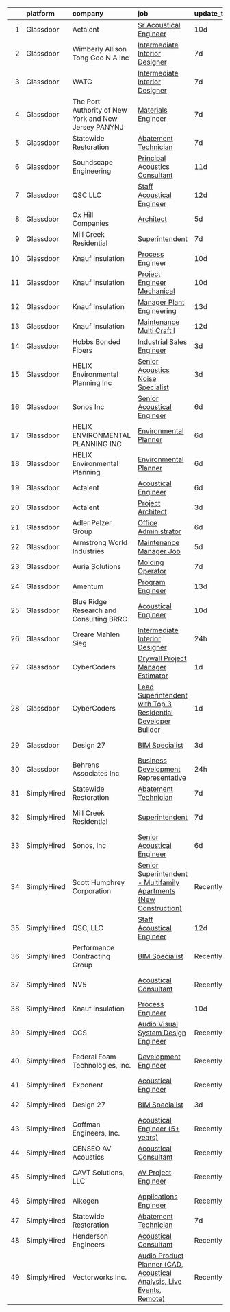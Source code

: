 

|    | platform    | company                                               | job                                                                                                                                                                                                                                                                                                                                                                                                                                                                                                                                                                                                                                                                                                                                                                                                                                                                                                                                                                                                                                                                                                                                                                                                                                                                                                                                                                                                   | update_time   | location                 |
|---:|:------------|:------------------------------------------------------|:------------------------------------------------------------------------------------------------------------------------------------------------------------------------------------------------------------------------------------------------------------------------------------------------------------------------------------------------------------------------------------------------------------------------------------------------------------------------------------------------------------------------------------------------------------------------------------------------------------------------------------------------------------------------------------------------------------------------------------------------------------------------------------------------------------------------------------------------------------------------------------------------------------------------------------------------------------------------------------------------------------------------------------------------------------------------------------------------------------------------------------------------------------------------------------------------------------------------------------------------------------------------------------------------------------------------------------------------------------------------------------------------------|:--------------|:-------------------------|
|  1 | Glassdoor   | Actalent                                              | [Sr Acoustical Engineer](https://www.glassdoor.com/partner/jobListing.htm?pos=113&ao=1110586&s=58&guid=00000182c9892300aa95fc4d2a428a47&src=GD_JOB_AD&t=SR&vt=w&ea=1&cs=1_e05053c6&cb=1661238584440&jobListingId=1008069385802&cpc=6FC5BA77C9A4CD78&jrtk=3-0-1gb4oi8p7m6pd801-1gb4oi8pugrhn800-fbc0fe661521a8ce--6NYlbfkN0ChYVx_I3yfZ_JDY3EFoivtqvi_stwnZ_kRt8Dowt_l_d1ydueao4NE-oUleRJ4yhiljLXoiEJTId9NdbqnsjUWjaM9GhmrTpGt-uLHGG7eHY8nWpf_iO49aiYtIDsXGOXXJLgfYuJTJciVCCOzZDgk8YLzIGvwvEMaS8MsD1XZp9LbOdklM2U9XUgbAy3D_HGmHGuIJEUBvMheThb7HY6ccklh2ys3B43ztaqcjHEnAMWAs6J2pGZPApAjj96CIz2E89dGhPlVMboYsMw-wdcTRFTKfzJmuK0G7CG81K4eFMPbUNCDy5NFrVkqrkcdiJuSw-xInRMz-RxUlcjlrb-XKQXVkQ2xIrHtCrzQPc-tlMTGoK8rxpIjEh41rxeb0Uf99gSORNX9vy0fDZ-OlTe99o9A3Q5H7dK76BFqVGOqoFyeOl4VKKaUwIfWzKXp2w4E8-DrWw1PvHUBNzNvbCjp45_rpMnZtkzlpO_scrHYBnjNwINIlAwCuWtTiWu_twaSlzYMbowjG2k3UXV1o_0_xHOJvSSsf60tT6f_U9jMiGs5v_daLDs6fzTgH9C1B43WBFHPiPo4D4QfBAYgCbYv2jtP_9oXAuw5l4Z1quSwyWJ4L0TYNtZPYmPUwmP18uOXXq3fg-TUWv8y3fE5J-Bn3WspzWEmvcVeEU-y2jBEgOUbm7res_qp9eFuzUG4RIQfBcva70HCFGMptlajYPU19Pm-H0_DVXY1fulYykQxENN_lmXcnrnXp3Ctz-tARHgHt6QDdKmZsyFrj77P_THAPRJ2cwHaaAWOQw4CCHIIByh0RzcWaiPOfemcUqoiylevk3VOzhwWmvfBj1gWEXaLouQQyaB8Wpesygbz29kuCc923c7MOqrx-UQ9dgCYUKCbNAZzKJTamxzkkNxmmBNDJ_f-zbbMvlYcH4Svj02EUVxU9NeJKUXHVlJdfVgu1G--XnBgksw06p_4GNwFjudSVJhe-Pn_bOU%3D)                                       | 10d           | Chester, PA              |
|  2 | Glassdoor   | Wimberly Allison Tong   Goo N A   Inc                 | [Intermediate Interior Designer](https://www.glassdoor.com/partner/jobListing.htm?pos=124&ao=1136043&s=58&guid=00000182c9892300aa95fc4d2a428a47&src=GD_JOB_AD&t=SR&vt=w&cs=1_08e6d01f&cb=1661238584441&jobListingId=1008072324004&jrtk=3-0-1gb4oi8p7m6pd801-1gb4oi8pugrhn800-6f0272dd785f97cd-)                                                                                                                                                                                                                                                                                                                                                                                                                                                                                                                                                                                                                                                                                                                                                                                                                                                                                                                                                                                                                                                                                                       | 7d            | Los Angeles, CA          |
|  3 | Glassdoor   | WATG                                                  | [Intermediate Interior Designer](https://www.glassdoor.com/partner/jobListing.htm?pos=122&ao=1136043&s=58&guid=00000182c9892300aa95fc4d2a428a47&src=GD_JOB_AD&t=SR&vt=w&cs=1_93076106&cb=1661238584440&jobListingId=1008071964866&jrtk=3-0-1gb4oi8p7m6pd801-1gb4oi8pugrhn800-d725218eb211fd71-)                                                                                                                                                                                                                                                                                                                                                                                                                                                                                                                                                                                                                                                                                                                                                                                                                                                                                                                                                                                                                                                                                                       | 7d            | Los Angeles, CA          |
|  4 | Glassdoor   | The Port Authority of New York and New Jersey  PANYNJ | [Materials Engineer](https://www.glassdoor.com/partner/jobListing.htm?pos=128&ao=1136043&s=58&guid=00000182c9892300aa95fc4d2a428a47&src=GD_JOB_AD&t=SR&vt=w&cs=1_5d9ff0d3&cb=1661238584441&jobListingId=1008072202615&jrtk=3-0-1gb4oi8p7m6pd801-1gb4oi8pugrhn800-580519591fe7417b-)                                                                                                                                                                                                                                                                                                                                                                                                                                                                                                                                                                                                                                                                                                                                                                                                                                                                                                                                                                                                                                                                                                                   | 7d            | Jersey City, NJ          |
|  5 | Glassdoor   | Statewide Restoration                                 | [Abatement Technician](https://www.glassdoor.com/partner/jobListing.htm?pos=105&ao=1110586&s=58&guid=00000182c9892300aa95fc4d2a428a47&src=GD_JOB_AD&t=SR&vt=w&ea=1&cs=1_3e0e0647&cb=1661238584438&jobListingId=1008072285500&cpc=B37DCFE9362AFEC0&jrtk=3-0-1gb4oi8p7m6pd801-1gb4oi8pugrhn800-1281512e9bce8fc7--6NYlbfkN0D-pU0xGF5FIeFcaIptx1cIdzSFb_sP9QEdwOUqDpJak5Wb7Bb7Gg6tXDmQC1dedBOi6fuxJTkAPXuj12NwEAiYBjNMr1t3SimFBw2bi48KzzW-gX6AmjzW8aY5WZxOsovWxHQHnuP2-GRgTi8eG3wDKhcu8QEBVTyhHF1UqG_QxhyEwwcnSyYIThT42c2FAK6fi5h_1e3U_xtEUb5DaSaEPMvYKhyE-1wNFD1pnoNx-H9hNz3eDlxcKYbP87bStXYW35a70NCoaaWYQ9w4Dz7-1n2ZCfZr_ibv0m3asRNyE20DmUHRH-UkF45zPY2TtwoG7ceK4aVn6nXS5_gtV0uoE17ozyM3FEtAZ0rYsnjPre3WchZ3G8-Z6n66GgYscL3KCpzmF2bYLZvOQEnogdz7pYa4ksFbZymepC-iNhR4zPouolzPkZXTBvTa2a8G_HrmPEOnEUMFbar7MYcOJybfCajq5R94dK1k0mUtwa66gQaK34Q4PazpvoV1iz4DvbvYkEmSGlSm0g%3D%3D)                                                                                                                                                                                                                                                                                                                                                                                                                                                                                                                           | 7d            | Mesa, AZ                 |
|  6 | Glassdoor   | Soundscape Engineering                                | [Principal Acoustics Consultant](https://www.glassdoor.com/partner/jobListing.htm?pos=129&ao=1136043&s=58&guid=00000182c9892300aa95fc4d2a428a47&src=GD_JOB_AD&t=SR&vt=w&cs=1_9a33b77c&cb=1661238584441&jobListingId=1008067916434&jrtk=3-0-1gb4oi8p7m6pd801-1gb4oi8pugrhn800-cfa0c0514e2bf269-)                                                                                                                                                                                                                                                                                                                                                                                                                                                                                                                                                                                                                                                                                                                                                                                                                                                                                                                                                                                                                                                                                                       | 11d           | Chicago, IL              |
|  7 | Glassdoor   | QSC  LLC                                              | [Staff Acoustical Engineer](https://www.glassdoor.com/partner/jobListing.htm?pos=116&ao=1136043&s=58&guid=00000182c9892300aa95fc4d2a428a47&src=GD_JOB_AD&t=SR&vt=w&cs=1_473d76a8&cb=1661238584440&jobListingId=1008064426197&jrtk=3-0-1gb4oi8p7m6pd801-1gb4oi8pugrhn800-fd0a84390d4e84a5-)                                                                                                                                                                                                                                                                                                                                                                                                                                                                                                                                                                                                                                                                                                                                                                                                                                                                                                                                                                                                                                                                                                            | 12d           | Costa Mesa, CA           |
|  8 | Glassdoor   | Ox Hill Companies                                     | [Architect](https://www.glassdoor.com/partner/jobListing.htm?pos=126&ao=1136043&s=58&guid=00000182c9892300aa95fc4d2a428a47&src=GD_JOB_AD&t=SR&vt=w&ea=1&cs=1_78e20c59&cb=1661238584441&jobListingId=1008076509907&jrtk=3-0-1gb4oi8p7m6pd801-1gb4oi8pugrhn800-e71e6ecc9144b6fd-)                                                                                                                                                                                                                                                                                                                                                                                                                                                                                                                                                                                                                                                                                                                                                                                                                                                                                                                                                                                                                                                                                                                       | 5d            | Fairfax, VA              |
|  9 | Glassdoor   | Mill Creek Residential                                | [Superintendent](https://www.glassdoor.com/partner/jobListing.htm?pos=130&ao=1136043&s=58&guid=00000182c9892300aa95fc4d2a428a47&src=GD_JOB_AD&t=SR&vt=w&cs=1_e3846531&cb=1661238584441&jobListingId=1008072052310&jrtk=3-0-1gb4oi8p7m6pd801-1gb4oi8pugrhn800-972c957ecce92be3-)                                                                                                                                                                                                                                                                                                                                                                                                                                                                                                                                                                                                                                                                                                                                                                                                                                                                                                                                                                                                                                                                                                                       | 7d            | Phoenix, AZ              |
| 10 | Glassdoor   | Knauf Insulation                                      | [Process Engineer](https://www.glassdoor.com/partner/jobListing.htm?pos=103&ao=1110586&s=58&guid=00000182c9892300aa95fc4d2a428a47&src=GD_JOB_AD&t=SR&vt=w&ea=1&cs=1_80bf53f4&cb=1661238584438&jobListingId=1008068215275&cpc=6F06C97B0D93B156&jrtk=3-0-1gb4oi8p7m6pd801-1gb4oi8pugrhn800-04116b1958a2ab13--6NYlbfkN0AgCNq5Q9JZmzoW3qRvN8nsjI_K7hzeHLTyl9cbg4zvCuAwJ3I6BceYlWxJTxN8DwWBX9XCdmlvnMkGS_LlBU0gNcZpZAuTycwKOEEOIScBcrLLYnSjhx0dCBMY2aWJlz-KJrDXltNRAXIcfrQogDRMjE5WVxWzEGRm4VajIqA8TzV0XS3au7Cj7-A5U0wv0WU2EqGx6eOZkQxa22ntY_WFIw71EjHh2UgljsrlBd2kn1gMCn9ueJU9Ixk1rAbjfNJL6rSeT46Ba2wkOuUp_vuE9UOa9yyEvdd8PN_hPlr5O6vZjOqNsSFl8jfYSOhkYZAY4Sq-h8vY-oa03oZ25EGeqtElXhHcAIigQ1FqSj3lV7lpXP_EUbKFCe6_Q6BmGpAN6RZ2rGh9de2tbLHLZO9jBH3rWqAv_obY-VB99wue8D0Q-IBHceho5R8To8ZYTATo_wWb_Sx3F3o5iQ0k3yn8YYCgyZlgj2MQD2HaaCihUtQFhdxxSJ3m5z0mzhs6rMM%3D)                                                                                                                                                                                                                                                                                                                                                                                                                                                                                                                                             | 10d           | Inwood, WV               |
| 11 | Glassdoor   | Knauf Insulation                                      | [Project Engineer  Mechanical](https://www.glassdoor.com/partner/jobListing.htm?pos=104&ao=1110586&s=58&guid=00000182c9892300aa95fc4d2a428a47&src=GD_JOB_AD&t=SR&vt=w&ea=1&cs=1_ea0a8d60&cb=1661238584438&jobListingId=1008068226161&cpc=A4C1E4276E693E09&jrtk=3-0-1gb4oi8p7m6pd801-1gb4oi8pugrhn800-6e73daab9714e7a9--6NYlbfkN0AgCNq5Q9JZmzoW3qRvN8nsjI_K7hzeHLTyl9cbg4zvCuAwJ3I6BceYlWxJTxN8DwWBX9XCdmlvnN8YVe2EuVLobA-C2ZXYs-p47VoNbUB05T-ItLGGlwyX6CkneONUQ_F9WfH1l2pd8AN3B_oD6lCbCD7jgWCW0CmyzIxYYHBa8W8SetwzCGLuNKxYKxURJSuZ0N0PE-SlXxLdYJaVG-g2RQ43jaev0SrDlk219wwlYgJr8D3_4RHjwvJmh1_mrU_J22_mbqQD8MS4g8l8tWJ_EEih93gELoyarzGantP_ZOLSZjm9oCkXHKBfBzy4m19DblImsj49gnYEyocet-jt__tD8VIHlNfx8MDDp4PZRjGgBYcY2htylglGgHwZxsCCIU2_n2mbITBARYSUvfh6TZYW6wEEVHemFK4Ktnas9YLYprHNmppWTVwzjZejPRr1HkTNva2tQ-KJZS79FLQjECtn6iIXUutCEJzXbuYZw7VgXfZ_5LoGIPc2aaO-GGVDLl0BWHcZKw%3D%3D)                                                                                                                                                                                                                                                                                                                                                                                                                                                                                                                   | 10d           | Shasta Lake, CA          |
| 12 | Glassdoor   | Knauf Insulation                                      | [Manager  Plant Engineering](https://www.glassdoor.com/partner/jobListing.htm?pos=108&ao=1110586&s=58&guid=00000182c9892300aa95fc4d2a428a47&src=GD_JOB_AD&t=SR&vt=w&ea=1&cs=1_ce30dd11&cb=1661238584439&jobListingId=1008063081427&cpc=8C58C94241DEAF58&jrtk=3-0-1gb4oi8p7m6pd801-1gb4oi8pugrhn800-71d485cb1efae9c4--6NYlbfkN0AgCNq5Q9JZmzoW3qRvN8nsjI_K7hzeHLTyl9cbg4zvCuAwJ3I6BceYlWxJTxN8DwUolfy_OfAyjN7ejQZxTJ3p3j0CfiCf49mp5BrbSVyzV9-ZdcSmAWwEdD3g6qATq_P2C5hR8npLVDr-LdBCcCQZxdIvkL_M21fz9GEJ0vD-No65EWd7gYRm0LwF2ccomcEOT3GZSWc9nuTMu1fg3Yu0NtFrikvyCfLJTdS8hHkhQh4Q0kg6xjBiHuSJxXrgprqljTVwp3tJ82qx-vC6KRGMoLLnMAOqa7B_nb18Ft_ovmATYvaaiM5gz-aNHVgyvql2OXU8STpibmkb6pRU_7ZnZj4-5-MvuP2L70VcDpyfYURe292qVC9AfLwwrDEIxWbfgQ0TUm6fWR5RJc-SqsKqf5MD2FEzB_dzyAhnZmc56uxtWmtzDgH2Ime8clPMSX3hHRWYVOlaHzIQKk3YAs3iEpOMqr5Jrb9KBhJVzRnL9I60qafzAETiNSU8YtmUGAeiI6NhZ9VmKQ%3D%3D)                                                                                                                                                                                                                                                                                                                                                                                                                                                                                                                     | 13d           | Shelbyville, IN          |
| 13 | Glassdoor   | Knauf Insulation                                      | [Maintenance Multi Craft l](https://www.glassdoor.com/partner/jobListing.htm?pos=106&ao=1110586&s=58&guid=00000182c9892300aa95fc4d2a428a47&src=GD_JOB_AD&t=SR&vt=w&ea=1&cs=1_294dcd8d&cb=1661238584439&jobListingId=1008065052668&cpc=857CC0BD160B0F9E&jrtk=3-0-1gb4oi8p7m6pd801-1gb4oi8pugrhn800-16a1c5cea0f52043--6NYlbfkN0AgCNq5Q9JZmzoW3qRvN8nsjI_K7hzeHLTyl9cbg4zvCuAwJ3I6BceYlWxJTxN8DwU3xKnPxJmn6c3_19BoV15qrwsVATJ9UVdK7sAXNtnWOaPMZk_cEkzidEpzW_00QplQ48uelWFpJYnlqf0uhcaKsIDx_RqkVEgIkOIsIiZppM4tuPRtpNGERl9ge__-IBi2kqROmWUgr1K0fuOf8KCArwVfkO4ji-7GYQi5MM5t5VZ9a1VQyAlaO8JvCClyly4RKQWvDSRuvhlclXIx8qGOHHc6iBDfYLOeS-KaElkZWvvUGq5EH35RdhID7K-cD9ZVOz5rinoF9zZH-1Uz4mH_fvDqgnvOI-4DKId88uqqXB6JlYp2-TNiAN-JIOFTm4ijJ-En7keWc9q3sn_P2nDi403ySOSeHYZAq3-XKnnqccvkSJwXvKFeEfDoTLoNT_TzTLh-04c0ODlr1egZE2sUjFksA25rv-EVvRBxjMQpMPSKFMSSEEKHI2tbgsdVRvr5J3nuWwHn7w%3D%3D)                                                                                                                                                                                                                                                                                                                                                                                                                                                                                                                      | 12d           | Inwood, WV               |
| 14 | Glassdoor   | Hobbs Bonded Fibers                                   | [Industrial Sales Engineer](https://www.glassdoor.com/partner/jobListing.htm?pos=102&ao=1110586&s=58&guid=00000182c9892300aa95fc4d2a428a47&src=GD_JOB_AD&t=SR&vt=w&ea=1&cs=1_8f9c789e&cb=1661238584438&jobListingId=1008081087739&cpc=5F2B44A93E4219C9&jrtk=3-0-1gb4oi8p7m6pd801-1gb4oi8pugrhn800-1098030331acd5aa--6NYlbfkN0BHIfC1zsKGIu0R3teaIu8liT7fbRNLaQeDQfcPJweUKx8CW9AkHemEqEbfxMVRhVRSjLR59SWKY-JwXSsrto5hY-GHyOZKmJuQUl23Zv27tURi2Mu7UMnyPyqfuVNjAuJrU89n1quQWctIf0kOxw3NWfzJMiSvi22_0Ya5RqCuQB3K-UtSqpEEARRT2xrD19s6cgxPqHiumT5tVxjCMvxxyuZEiKqa6grma9hWPQB56l0qeqXAnIIyQLYLTuvTxsGVKNNwyhfpz1l9O9kyWXq3vO4K6N0yruRO32zqm6Hp7h2A5IvhVEsRwIBWFvdDm4N5FiR57LLwj1Dw9Rp1EbPzZB6OlZ6b0P54tah9Jp44BXBk3QRXTQnZKZJuWKIV3WIndHa6KDalxZR6RDxW6hj2ao5lbM0qAySJEiPIXsCiHWw67EPYTISVtstYiBgr0fHyDshBoLlhayjC09MgQnI86wDjPzjQ0rwh3i-35Q5if7PgOXsemH-ZhtA0LWsvcujkz5uXRdYxdh7s-uFbNczD)                                                                                                                                                                                                                                                                                                                                                                                                                                                                                                                  | 3d            | Waco, TX                 |
| 15 | Glassdoor   | HELIX Environmental Planning  Inc                     | [Senior Acoustics Noise Specialist](https://www.glassdoor.com/partner/jobListing.htm?pos=107&ao=1110586&s=58&guid=00000182c9892300aa95fc4d2a428a47&src=GD_JOB_AD&t=SR&vt=w&cs=1_5b29e9ca&cb=1661238584438&jobListingId=1008081555850&cpc=E8EA07442FE90C22&jrtk=3-0-1gb4oi8p7m6pd801-1gb4oi8pugrhn800-e3a5a1e4455be296--6NYlbfkN0BXfkHHz_AtdSVqqMg6cNBtxrAHPGd1Ga-vcHsqg8uhlHnsTi4bG4BX1NzpvMTNLopfb8IMBT9PMmbrz9GI3TQjSc0pcg6vR6JF2dFdlqb-YFIVHwUIgRAEGeWyYpVVNeB7x8l1cDvCf_rX6IF5XBhpmFopE2bKMwTmVkXjFxVuncyZ05eIA64pmjumCbHMk7wOIcmWPY7ED7yW1WCMYR45hYYMuS8v4B-HCxhF4qDe6Y0DxR-kHA2z446yeT2hz168DskG2V826aoXQI5hX8CfJACh3VmU1X3k-Iu2jRPIewAPs_AThYZLrQYzphu0El4zXRe2B2njec-PQdm0ESp5Eh0QmSKu_xE0vxgy0r_4_nBPLCsUzLFQ3F_X5zWifWQzjuhf0gX6lddg7wnm-0dtMAEUy-cqOoCkT4yoRPnAWd7k324_ewC5mQGpQV8fIMLqfKP5snLuSleMvtQDYOJkY2hwc5qX9R4iDuwhD15esg%3D%3D)                                                                                                                                                                                                                                                                                                                                                                                                                                                                                                                                                   | 3d            | San Diego, CA            |
| 16 | Glassdoor   | Sonos  Inc                                            | [Senior Acoustical Engineer](https://www.glassdoor.com/partner/jobListing.htm?pos=123&ao=1136043&s=58&guid=00000182c9892300aa95fc4d2a428a47&src=GD_JOB_AD&t=SR&vt=w&cs=1_6df5f12c&cb=1661238584440&jobListingId=1008074341669&jrtk=3-0-1gb4oi8p7m6pd801-1gb4oi8pugrhn800-b9b0d14ceebe618a-)                                                                                                                                                                                                                                                                                                                                                                                                                                                                                                                                                                                                                                                                                                                                                                                                                                                                                                                                                                                                                                                                                                           | 6d            | Santa Barbara, CA        |
| 17 | Glassdoor   | HELIX ENVIRONMENTAL PLANNING  INC                     | [Environmental Planner](https://www.glassdoor.com/partner/jobListing.htm?pos=127&ao=1136043&s=58&guid=00000182c9892300aa95fc4d2a428a47&src=GD_JOB_AD&t=SR&vt=w&cs=1_085cf49f&cb=1661238584441&jobListingId=1008075382839&jrtk=3-0-1gb4oi8p7m6pd801-1gb4oi8pugrhn800-092b9faf6565e595-)                                                                                                                                                                                                                                                                                                                                                                                                                                                                                                                                                                                                                                                                                                                                                                                                                                                                                                                                                                                                                                                                                                                | 6d            | Sacramento, CA           |
| 18 | Glassdoor   | HELIX Environmental Planning                          | [Environmental Planner](https://www.glassdoor.com/partner/jobListing.htm?pos=125&ao=1136043&s=58&guid=00000182c9892300aa95fc4d2a428a47&src=GD_JOB_AD&t=SR&vt=w&cs=1_3c795691&cb=1661238584441&jobListingId=1008075062815&jrtk=3-0-1gb4oi8p7m6pd801-1gb4oi8pugrhn800-3cf0a4ceda6ebda0-)                                                                                                                                                                                                                                                                                                                                                                                                                                                                                                                                                                                                                                                                                                                                                                                                                                                                                                                                                                                                                                                                                                                | 6d            | Sacramento, CA           |
| 19 | Glassdoor   | Actalent                                              | [Acoustical Engineer](https://www.glassdoor.com/partner/jobListing.htm?pos=111&ao=1110586&s=58&guid=00000182c9892300aa95fc4d2a428a47&src=GD_JOB_AD&t=SR&vt=w&ea=1&cs=1_6c10c0fe&cb=1661238584440&jobListingId=1008075187696&cpc=32EE424DE2B657EB&jrtk=3-0-1gb4oi8p7m6pd801-1gb4oi8pugrhn800-5220c9c81e84945a--6NYlbfkN0ChYVx_I3yfZ_JDY3EFoivtqvi_stwnZ_kRt8Dowt_l_d1ydueao4NE-oUleRJ4yhgHLxhV5j4PnTgNp2DfoBCFdbHcQuDtZsKy3Zufp_w8pPYADRTx-YgXFKwXxOgcar3GSNPLdcY00WKiZ-fI-3ixNwPR4MqK7gAckonzS5DC5AbX1phk35nIwElQx7qZcfMSzLv8Mc0-a2u8hvORuTfle5GnoIHykuf5x47t1iTfsvp7xjJyhMcwXu7qF-WOmKJYliyYBNYSPEeaY5XVLH2gORB1PGaP7rMu4c7NHDo7-pd3N5E53irECgN8Hl3Bh4q_AbLj7q6yhZM9ie4CkdIDBb5ByHwt-CUOok86HzR_oJ_riIhv74isnfpiP-u6MtvgFCF6vKQNXIUNQ0-dc6YGo3FzyfugfJgprrL6xO-HjswwoSyUj21Exyrddc173oPU88qZnXTv2jjiuAEAcsSsyzd7GHh_aLR5WOpQM1FkaLNfC-GpZAUtWwUq3HtB_ArQlwyV9FZCABom_T42vQbB2t2wex6JfCAvQBu3xHVUfLgZDqWkzakdk-aGQ06QFpMvRidGNOT8b0MRokQyXsUVIxbbL4LTzzEPQG3G8XVasqNzqTWi7GKG8yZ0UMtoeaKl7RitGttclVyg5sBEP3Yf4lUcU7qj560D206LaCerGW1fSQGxUHnXcV50WObRATqsl2Hkuo_lZvO1a9haiwiQUbwPn712Qw-rw5mtXoDitdn0rf8Upsfwpl-9Kaauhb9NirSdV8jy04wcDQh1yRVEK7vi2LL19eVbAr5l5ZEqEnEK2CScvgOCnPa5n44239ijPrMo0d52RSEfahogRS8IN4UeNHkPvPZNI3npAB7N13quATzaYoXs2kCCazUbHkmH6bE8RY0wer21upYthzEgSGU3qNp9pjmgmwztAV3r-xgDnuzW-xbEPEbNPVmTenkFdzEBR7DprKhNP9rpPplBYmJFbXSJPyo%3D)                                          | 6d            | Chester, PA              |
| 20 | Glassdoor   | Actalent                                              | [Project Architect](https://www.glassdoor.com/partner/jobListing.htm?pos=112&ao=1110586&s=58&guid=00000182c9892300aa95fc4d2a428a47&src=GD_JOB_AD&t=SR&vt=w&ea=1&cs=1_ddf67625&cb=1661238584440&jobListingId=1008081267403&cpc=FAE5E775D180B2FB&jrtk=3-0-1gb4oi8p7m6pd801-1gb4oi8pugrhn800-91c320784b2d4a59--6NYlbfkN0ChYVx_I3yfZ_JDY3EFoivtqvi_stwnZ_kRt8Dowt_l_d1ydueao4NE-oUleRJ4yhg59lgfbTeYzBSAhYTUmle4cKRPC-MnxzQOQH3lSzaijJvHCjQXYuldjwbQKQ2Vxc4ZTvvB-EJWNGXlhRDEzhBPUOgHyCU2zlkEJFG_o0HJw_kX38BbdxmaVXXLHx4X-DRXQXpWozw8hl8kmK2ZKV2WBaJrIcALSSEjpPGeM5D_Z_OiMcNbt7uSRW0X285G1OUjbUvobaw2Nt9rI0qiSOEfPbkizAwbcXMTGE4eH5nt-FuEk1JikqJp6G6mOOaMjNAvjGX0VS9iiFJAxTQC3L1z6U_Oc5dyVi8Z5DJ9cJDnixwmxNOY81aMYWAYiTxFqrkMkXUDYOjZai2OitGdnhizXFyCQpcsg19Oo1xpi-0C859OV_Oq9BkNisJJQMr565cEtMDT03vq-UuNmdszBKl2isC4XtSA1A4o-lX36tFg-seuIqM0CB64ihArpsynTLkBz0BxcWFxi0NRL-Az2fW0BH-pMedst3w3xMlLYKwWwCMF7jlspDBtld5TH1VOPnUH8q5gD4qry_zxELwFgQrejhMylZpUQ61R5mi_knhqFgZjfNSs9bJnZpqyQyRW5yz_1gYZOrDghcU-HFpswJABwdyCywbLUCQHpb_wOIu_pejMJ1rqTJrAd5x8hG0JDvMhBeCWIxtkcDvpg-MAfBxex9dgyhvRW9CaCIs_2R3Ur4IiHWL5qmC-EIOQpC-PIoud7WsGVT-bSVJAYPUxLzWY84C1WZcSguChQsmlVw-bMmVeamV94nq0YIfAqOHYsQhjzb7YhOJumxsJRrysgpo_JmFom721dm_WoSK_0iSyN0D9LuEwnaWC9t_6agUvFlvuchT1CvEhjTJeH7E7fYlMpYb3VNXofBoVPsyB8ajNLxYhpfGPXdylTNMmnux7qHJtqS7ZouGamLoCgl2LFKTq4xWnANvr9-g%3D)                                            | 3d            | Nashville, TN            |
| 21 | Glassdoor   | Adler Pelzer Group                                    | [Office Administrator](https://www.glassdoor.com/partner/jobListing.htm?pos=110&ao=1110586&s=58&guid=00000182c9892300aa95fc4d2a428a47&src=GD_JOB_AD&t=SR&vt=w&ea=1&cs=1_8d2da607&cb=1661238584439&jobListingId=1008073834306&cpc=F4EED0218A761C36&jrtk=3-0-1gb4oi8p7m6pd801-1gb4oi8pugrhn800-cad1becafc3aeaa8--6NYlbfkN0BpyA4is1FhKZ9A56kJdoALN6bYc9rpJgFIR_sPts5gNu4LHMryWaiJjrOFmv3w-W4dveX9mUnJRKxZMtDT7iyYpd2zseVNHFG76fARL8yCBPbtc0Hro7YYSZxDCYLzDcvAUibcFuNKV36guRWo2nhzN-AOHdmErDErH1AL22gYnQtY4ryU9iWd3Wlhg6Ib2bFe35lYNofilFHhRmEulSDVrjD8MinYBCoAy-8MZ1iyVf-xlCmiL_5OUlexbsxAl54SFamUOr8UD4FZFQpGg-kS1jT0Bbq_tFCFKkeBgz1Xtfvj5xXzVFekXq8sOl0trtvpAtkLkHDRaiHr-B5_RyW-0nqwKISpVsyUEesSLusg9WEVwXtIXdMpoh501V7vs38jfGRL1b8oJnZe_E3pRaTqcUN-LwntHMKiwimrbAhTj1XCnC5Du6poJGSKP4yUjFnUwFFJ1iMul6dY9qSho8C-ChtJT5yOmMSYFE5tzvl95RADTtxSVPaVpmSGmmUQNcI%3D)                                                                                                                                                                                                                                                                                                                                                                                                                                                                                                                                         | 6d            | Troy, MI                 |
| 22 | Glassdoor   | Armstrong World Industries                            | [Maintenance Manager Job](https://www.glassdoor.com/partner/jobListing.htm?pos=119&ao=1136043&s=58&guid=00000182c9892300aa95fc4d2a428a47&src=GD_JOB_AD&t=SR&vt=w&cs=1_1b3d1f50&cb=1661238584440&jobListingId=1008076526289&jrtk=3-0-1gb4oi8p7m6pd801-1gb4oi8pugrhn800-8b5615ad1d20fe4c-)                                                                                                                                                                                                                                                                                                                                                                                                                                                                                                                                                                                                                                                                                                                                                                                                                                                                                                                                                                                                                                                                                                              | 5d            | Pensacola, FL            |
| 23 | Glassdoor   | Auria Solutions                                       | [Molding Operator](https://www.glassdoor.com/partner/jobListing.htm?pos=120&ao=1136043&s=58&guid=00000182c9892300aa95fc4d2a428a47&src=GD_JOB_AD&t=SR&vt=w&ea=1&cs=1_5861b8aa&cb=1661238584440&jobListingId=1008071806343&jrtk=3-0-1gb4oi8p7m6pd801-1gb4oi8pugrhn800-6ae014f0576df235-)                                                                                                                                                                                                                                                                                                                                                                                                                                                                                                                                                                                                                                                                                                                                                                                                                                                                                                                                                                                                                                                                                                                | 7d            | Old Fort, NC             |
| 24 | Glassdoor   | Amentum                                               | [Program Engineer](https://www.glassdoor.com/partner/jobListing.htm?pos=117&ao=1136043&s=58&guid=00000182c9892300aa95fc4d2a428a47&src=GD_JOB_AD&t=SR&vt=w&cs=1_1a9a3b17&cb=1661238584440&jobListingId=1008062086850&jrtk=3-0-1gb4oi8p7m6pd801-1gb4oi8pugrhn800-2feb290dd37aa38e-)                                                                                                                                                                                                                                                                                                                                                                                                                                                                                                                                                                                                                                                                                                                                                                                                                                                                                                                                                                                                                                                                                                                     | 13d           | West Palm Beach, FL      |
| 25 | Glassdoor   | Blue Ridge Research and Consulting  BRRC              | [Acoustical Engineer](https://www.glassdoor.com/partner/jobListing.htm?pos=118&ao=1136043&s=58&guid=00000182c9892300aa95fc4d2a428a47&src=GD_JOB_AD&t=SR&vt=w&cs=1_d70df857&cb=1661238584440&jobListingId=1008069053943&jrtk=3-0-1gb4oi8p7m6pd801-1gb4oi8pugrhn800-d031a952f84b59fe-)                                                                                                                                                                                                                                                                                                                                                                                                                                                                                                                                                                                                                                                                                                                                                                                                                                                                                                                                                                                                                                                                                                                  | 10d           | Asheville, NC            |
| 26 | Glassdoor   | Creare Mahlen Sieg                                    | [Intermediate Interior Designer](https://www.glassdoor.com/partner/jobListing.htm?pos=121&ao=1136043&s=58&guid=00000182c9892300aa95fc4d2a428a47&src=GD_JOB_AD&t=SR&vt=w&ea=1&cs=1_8f473d66&cb=1661238584440&jobListingId=1008087607686&jrtk=3-0-1gb4oi8p7m6pd801-1gb4oi8pugrhn800-f785ce30e36b8483-)                                                                                                                                                                                                                                                                                                                                                                                                                                                                                                                                                                                                                                                                                                                                                                                                                                                                                                                                                                                                                                                                                                  | 24h           | Atlanta, GA              |
| 27 | Glassdoor   | CyberCoders                                           | [Drywall Project Manager Estimator](https://www.glassdoor.com/partner/jobListing.htm?pos=115&ao=1110586&s=58&guid=00000182c9892300aa95fc4d2a428a47&src=GD_JOB_AD&t=SR&vt=w&ea=1&cs=1_001de9e1&cb=1661238584440&jobListingId=1008083914656&cpc=8795CF9063CD573D&jrtk=3-0-1gb4oi8p7m6pd801-1gb4oi8pugrhn800-89bb859129cd6065--6NYlbfkN0CpFJQzrgRR8WqXWK1qKKEqALWJw739KlKqr2H-MSI4eoBlI4EFrmor2FYZMP3muM1B_oc8AdJRnfziiP1RbzV2Q0ENoOmHq2-_Pb-kralf-PGtQd19pwBNGytCkGRWUoNwZt6O5M6VGJCXV06cSIU3Lgj-nHe16ywO3x84AMJOpKobI0oWMdRNS4LYI9d66BxnImrFHL7NYy1CToothktSkMlrdX4W60ldW_6vQS_8BfqTwKliD5LwKPatF67nlXA50x7qNXEvZ3a3gC3coWwESM1qvgAML2QyWr9-V8BWEl_gKeqpJrzrDXrOC376owzFvHXbwk-avKhBIlENj5LcvBeslUmcz1KnL4O5jFneXmmYuL4V0PU1QqyuGocw3Tvl3djQZTmu4guSEdRMKWaDZR9FT6SQ7Y2ZEuLev0FKAf-bxd7gtOQg1Hos3dlpUUUbbfEHXLshIfYODpCUCtRIrfu-12kBtEmgY0BBIqNRwsS6-zXSSksA58GbMzbvTQFrxyoWDjpqgGPoRWb19mDpaLXm0BIfxuJFMZJhuqpOMjUB0FmtQ9he6YOCm75zW2KHAoi0CLYX_BeAK-JK4QQ7BAd2QI55tYbNbC-Z9jkJ73aW-nSSoZ18Bz0ZgsepaFhtsl8hxb3tRpJCeulIikZZD41UTnqUOXDn4MmkWgFChoRKhTjZy8fEyBUwythugLdErvdqklQ5adj0mihEZaaapjgLR2hSL8jS8ohNoLCAjcDoqDpJwIpVQYXEz7UPnqHHj-k_Yg8ve2wVKxqN1wyoq7Q9E61oMImgKQAPXSt02ksg1qImwHlQGIGZ3PTH7S1OFBsYpzXT8CTlW5UB_CURJXkRDwnr-8TmLYniwH9jCFjynjfSSGb07dpLzen04AdOAIqmxgm0TYTIpThlvCuSH7klLlcOK0OH4akpSwTGmMZHex6yALjqQUBkTC81MBfpwQiQZoReLYrigblwXph-t--WDLieLEw%3D)                            | 1d            | San Diego, CA            |
| 28 | Glassdoor   | CyberCoders                                           | [Lead Superintendent with Top 3 Residential Developer Builder](https://www.glassdoor.com/partner/jobListing.htm?pos=114&ao=1110586&s=58&guid=00000182c9892300aa95fc4d2a428a47&src=GD_JOB_AD&t=SR&vt=w&ea=1&cs=1_7a53d527&cb=1661238584440&jobListingId=1008083914799&cpc=451933188B21919D&jrtk=3-0-1gb4oi8p7m6pd801-1gb4oi8pugrhn800-76eb57cf44e07f1b--6NYlbfkN0CpFJQzrgRR8WqXWK1qKKEqALWJw739KlKqr2H-MSI4eoBlI4EFrmor2FYZMP3muM1B_oc8AdJRnac3mQ1GF1Mekbr0KEafx4w9PN6XmL1i8K-U5j8gSmy_cBhZHrjTm0leFE-nUHGuIuTdyyWuiucL-Qm96fpPoWD6N6-07Q2rD18vFJYAQNK--Dr_VNlwottLnhNmv6nHOGsndkatZpYyfND0lfLgS1En3hu2cj5qBmn08vPtk4cLF9NMBHQlxm_tmw0N4AsTRXBlX0Y0-AJoCZswXof_BpAEpFTR6xFs3Np-y5_0lLeVFlR9AR4wkU4_8a8PvAx9LzYPRKbkYmvb7XxfiKJPy3r8_PBsag250_i6txOv9OwQoRelgKYjXGgEg-G67AvPuDWWSlHL7j-kb-yufZXznxY6-KcLHFQZlH7TVzbbqO27HcsQns1ku4DuzkVbYoZHPN0DP-x4vuJjSo0_hR9hKN5n7SPBjS3Gnf8xRzIonzFixg3v2DzCE9DL437XTyxlqAr8UZ3lGKTblrRmSIT-6cu209QnnEIH4A0UrjcZ1_GFQi77NTXZBYSob8-rHm8qenRUxEPW1YEhLJC8UvAVKIQP6Sm8WeR2PyZaZZi6r7nLeCZRefyg7oDNVEF7_by-UWNoim0I2utAuh394hUxExmQUJbWQ8wLvZXllD_gfSTQfsWfRXYJvrNn7W0rKZN6WQGt9W1q5XXUblM3_7TrUHmq_3dtWXAMesORRH5VHLguq7gSG3nBq46Fx_eeqyF4zc42bd2UVPJ1sre1tOEMkAHc8yPNeFiW5UVV8qLS4we8_8gNx3qNOc1daH6Sv3K0IkpGBT3SYrKiHaOyF6UDwrGKsJYgd1pj_bNHwbMncln0Nk-4ZwLAZP6A7fMTVBRvbwiliX67BE7yCbKJ6ojwB8CkfbaJrACOHmU3CnFfPxRYiuvZ4kQ70pvsRyFjBdNsovT9aAGr6_3ECR1kbpgTXWE%3D) | 1d            | Portland, OR             |
| 29 | Glassdoor   | Design 27                                             | [BIM Specialist](https://www.glassdoor.com/partner/jobListing.htm?pos=101&ao=1110586&s=58&guid=00000182c9892300aa95fc4d2a428a47&src=GD_JOB_AD&t=SR&vt=w&ea=1&cs=1_d7c02173&cb=1661238584438&jobListingId=1008081284147&cpc=D2BF7344952679ED&jrtk=3-0-1gb4oi8p7m6pd801-1gb4oi8pugrhn800-8379dbb0e4526b25--6NYlbfkN0AZdIuP4NPWig_aPKyAkjMTZqaOmelRvYdJiZXCUPZp4wLIgm8Mfb0UxhjRMAv1SnO2CX6zk-jpaWOMxmMFq2w8nOP58ipx_5SU7WWD_MNach7PGOI0zu0kOTRAftak9NyZ9YAFYsDICqLVaeXpMFrh0zRHcVfmo2K0b-tJcfzCP9wGjcCELg7a2w4PLY5wC5oQC-MnOzYAX_lcruFR5lha26PzfjUNMUYYsY7wIP1hW7aHyy2Ul0tWPPTskzAqjsO3Le4Wp_TZgmjvX8L17Yqn__G0mscZrfxQfQpWGNBOqAcVDuPfpfhgIVHKYghXf6uWDesWclPL9TQLjfSg9bGMFSeGmHT9KlNNSBvyO-RLD9kJhBcbC8gchjh4dChwG8hvoV_GRVb5HlfingAvnJBuEoLSWqXpkQrRcOZa0m_Kc8LjfKYAkSBOeflXyIaFsvaPfWMmp9fr744sUy5yCkStEruAfKtcQxYA0pH9E5X4PAsFTsSJYgwtql54of1GB-A%3D)                                                                                                                                                                                                                                                                                                                                                                                                                                                                                                                                               | 3d            | Indianapolis, IN         |
| 30 | Glassdoor   | Behrens   Associates Inc                              | [Business Development Representative](https://www.glassdoor.com/partner/jobListing.htm?pos=109&ao=1110586&s=58&guid=00000182c9892300aa95fc4d2a428a47&src=GD_JOB_AD&t=SR&vt=w&ea=1&cs=1_9b9abcea&cb=1661238584439&jobListingId=1008086129242&cpc=9952A63AB06E78AD&jrtk=3-0-1gb4oi8p7m6pd801-1gb4oi8pugrhn800-92200f5ec4e59f88--6NYlbfkN0A1Hx1H8Z_ZGf51L8iwGP-htVtHzPykBAmnYM3BEYS-BkTJNhMCduD_6NA4qjlUFbocgTXsu73DNYMRVGFYUUkHZhJokJu_S9enW7hz_25VdSknYHXYA5644ikA4eyn80G-KKUlh_WpGbXw1lXXdLU6yNuX99bVFB_v4JnHFF1IEOGcfh_8pr-KLxvESBR1yIHb84irLJGBkedsanTzmWg5RwtlJKzfjtJ8AAJIlSZHOpXawQ3RHIQJgHZFxVi7h4mIz65UXv6Ho8rwvweaUus1D4aru81cJsNhfgJYwNxiJqqfYxIe-5kTtCRQjYcoRY6EnbPZTdsnrFP_KRhFULwcoY6mLSpMa4L0Br6_9LrbCfLS2J9LYK4E4AgYsDzMsTTEdR19mF08ZKZungwzMngEGS8vg3XeEcU-tkeMO5v-81rk7IRMFFSBfXwU2hMHJ1RfTpVE71FdO7Lj2qQqvjmQoUQGVRO-YGhFS8zyVy6mHjXwzmclAfXjGZ_JspzI6A1CuDfNjJf5yw%3D%3D)                                                                                                                                                                                                                                                                                                                                                                                                                                                                                                            | 24h           | Longmont, CO             |
| 31 | SimplyHired | Statewide Restoration                                 | [Abatement Technician](https://www.simplyhired.com/job/uBqUPBbzmHEXvDxDJeHSpm25OX_IcjlJGZA8-rv1eF863TGKgBMJHw?q=acoustical+engineering)                                                                                                                                                                                                                                                                                                                                                                                                                                                                                                                                                                                                                                                                                                                                                                                                                                                                                                                                                                                                                                                                                                                                                                                                                                                               | 7d            | Mesa, AZ                 |
| 32 | SimplyHired | Mill Creek Residential                                | [Superintendent](https://www.simplyhired.com/job/i2TAe54Dgwk7oaKXO22Nveuf10AiIghfPLe4sl1_P_AocWDakAIuiQ?q=acoustical+engineering)                                                                                                                                                                                                                                                                                                                                                                                                                                                                                                                                                                                                                                                                                                                                                                                                                                                                                                                                                                                                                                                                                                                                                                                                                                                                     | 7d            | Phoenix, AZ +8 locations |
| 33 | SimplyHired | Sonos, Inc                                            | [Senior Acoustical Engineer](https://www.simplyhired.com/job/6TipNaXld7aQyjA3tzHtgZhfVer7DM3aeJla9RZBnZz6pIdOqFjdwA?q=acoustical+engineering)                                                                                                                                                                                                                                                                                                                                                                                                                                                                                                                                                                                                                                                                                                                                                                                                                                                                                                                                                                                                                                                                                                                                                                                                                                                         | 6d            | Santa Barbara, CA        |
| 34 | SimplyHired | Scott Humphrey Corporation                            | [Senior Superintendent - Multifamily Apartments (New Construction)](https://www.simplyhired.com/job/B-O1O41kBWWez1htbjmrXPEPqB2AoPgANQwyLl72Wzrhaj9l2s2MTA?q=acoustical+engineering)                                                                                                                                                                                                                                                                                                                                                                                                                                                                                                                                                                                                                                                                                                                                                                                                                                                                                                                                                                                                                                                                                                                                                                                                                  | Recently      | Phoenix, AZ              |
| 35 | SimplyHired | QSC, LLC                                              | [Staff Acoustical Engineer](https://www.simplyhired.com/job/IhE0WBWdNTq9Nx7tSQfuAAOjkOIWUW-EEQ7fhie8yOEMMcDn2WPBng?q=acoustical+engineering)                                                                                                                                                                                                                                                                                                                                                                                                                                                                                                                                                                                                                                                                                                                                                                                                                                                                                                                                                                                                                                                                                                                                                                                                                                                          | 12d           | Costa Mesa, CA           |
| 36 | SimplyHired | Performance Contracting Group                         | [BIM Specialist](https://www.simplyhired.com/job/l-rUL4T4cK78uSzH5gQn4qgJNViCTdsaiGVk-v8d7dEw0kmGKbI0-w?q=acoustical+engineering)                                                                                                                                                                                                                                                                                                                                                                                                                                                                                                                                                                                                                                                                                                                                                                                                                                                                                                                                                                                                                                                                                                                                                                                                                                                                     | Recently      | Las Vegas, NV            |
| 37 | SimplyHired | NV5                                                   | [Acoustical Consultant](https://www.simplyhired.com/job/4VGoBu3YX9MVx4B844dxJ_2IshXBMxpDCMggG-C19UP9EhIJXDqCyA?q=acoustical+engineering)                                                                                                                                                                                                                                                                                                                                                                                                                                                                                                                                                                                                                                                                                                                                                                                                                                                                                                                                                                                                                                                                                                                                                                                                                                                              | Recently      | Phoenix, AZ +1 location  |
| 38 | SimplyHired | Knauf Insulation                                      | [Process Engineer](https://www.simplyhired.com/job/sBHk0LQcNPNOkQ75JXW12JK_j3NX6mGLC5-lalSfq7StKKDrrxzgsQ?q=acoustical+engineering)                                                                                                                                                                                                                                                                                                                                                                                                                                                                                                                                                                                                                                                                                                                                                                                                                                                                                                                                                                                                                                                                                                                                                                                                                                                                   | 10d           | Inwood, WV               |
| 39 | SimplyHired | CCS                                                   | [Audio Visual System Design Engineer](https://www.simplyhired.com/job/ary5z9j2es4oPMAOjusLJHyf7K-36e4_CuOld61njGzpItTv9_0cKA?q=acoustical+engineering)                                                                                                                                                                                                                                                                                                                                                                                                                                                                                                                                                                                                                                                                                                                                                                                                                                                                                                                                                                                                                                                                                                                                                                                                                                                | Recently      | Denver, CO               |
| 40 | SimplyHired | Federal Foam Technologies, Inc.                       | [Development Engineer](https://www.simplyhired.com/job/OZRL5QxFyiVH1G9AWySM02YHcEKgtv3NlEZpMASq0VP6DsB2Xse8nA?q=acoustical+engineering)                                                                                                                                                                                                                                                                                                                                                                                                                                                                                                                                                                                                                                                                                                                                                                                                                                                                                                                                                                                                                                                                                                                                                                                                                                                               | Recently      | New Richmond, WI         |
| 41 | SimplyHired | Exponent                                              | [Acoustical Engineer](https://www.simplyhired.com/job/nMy82zE1F-azJoMBlwlsWpvjOaLhPcZvJxPU7KQIycRYMIdhZk4m3w?q=acoustical+engineering)                                                                                                                                                                                                                                                                                                                                                                                                                                                                                                                                                                                                                                                                                                                                                                                                                                                                                                                                                                                                                                                                                                                                                                                                                                                                | Recently      | Denver, CO               |
| 42 | SimplyHired | Design 27                                             | [BIM Specialist](https://www.simplyhired.com/job/XtlwUVxLd-Fd8FyZHdrM7h-HcZLkXNFFbTjrqSOw4u5ylE4oPXBnaQ?q=acoustical+engineering)                                                                                                                                                                                                                                                                                                                                                                                                                                                                                                                                                                                                                                                                                                                                                                                                                                                                                                                                                                                                                                                                                                                                                                                                                                                                     | 3d            | Indianapolis, IN         |
| 43 | SimplyHired | Coffman Engineers, Inc.                               | [Acoustical Engineer (5+ years)](https://www.simplyhired.com/job/41tWoBJcKrR8QUvQL1EiSHWSTKwAGkBvZPZm29tgw-z1X2I1xOD9kA?q=acoustical+engineering)                                                                                                                                                                                                                                                                                                                                                                                                                                                                                                                                                                                                                                                                                                                                                                                                                                                                                                                                                                                                                                                                                                                                                                                                                                                     | Recently      | San Diego, CA            |
| 44 | SimplyHired | CENSEO AV Acoustics                                   | [Acoustical Consultant](https://www.simplyhired.com/job/1N_jxDb9MMTEuQND6QewnyvyF_iNxaelf4wLZgwGTUYap5oUMZbewg?q=acoustical+engineering)                                                                                                                                                                                                                                                                                                                                                                                                                                                                                                                                                                                                                                                                                                                                                                                                                                                                                                                                                                                                                                                                                                                                                                                                                                                              | Recently      | Hawaii                   |
| 45 | SimplyHired | CAVT Solutions, LLC                                   | [AV Project Engineer](https://www.simplyhired.com/job/QyWO_lH0zp6hiPORvJqW7dv6dQq72igDnDnDg_0tKpIYvAC65Ytwmg?q=acoustical+engineering)                                                                                                                                                                                                                                                                                                                                                                                                                                                                                                                                                                                                                                                                                                                                                                                                                                                                                                                                                                                                                                                                                                                                                                                                                                                                | Recently      | North Andover, MA        |
| 46 | SimplyHired | Alkegen                                               | [Applications Engineer](https://www.simplyhired.com/job/DOMsBRSGS7YDleYuhrbdCSlrsOZMgtwxgRnm7PAZTRBJcy6hPxgUmw?q=acoustical+engineering)                                                                                                                                                                                                                                                                                                                                                                                                                                                                                                                                                                                                                                                                                                                                                                                                                                                                                                                                                                                                                                                                                                                                                                                                                                                              | Recently      | Howell, MI               |
| 47 | SimplyHired | Statewide Restoration                                 | [Abatement Technician](https://www.simplyhired.com/job/uBqUPBbzmHEXvDxDJeHSpm25OX_IcjlJGZA8-rv1eF863TGKgBMJHw?q=acoustical+engineering)                                                                                                                                                                                                                                                                                                                                                                                                                                                                                                                                                                                                                                                                                                                                                                                                                                                                                                                                                                                                                                                                                                                                                                                                                                                               | 7d            | Mesa, AZ                 |
| 48 | SimplyHired | Henderson Engineers                                   | [Acoustical Consultant](https://www.simplyhired.com/job/eUozg0COUTagAe9IZamS1zUaMXCsMz97T7hC9QAJ6Yf6SNVhzyiIkg?q=acoustical+engineering)                                                                                                                                                                                                                                                                                                                                                                                                                                                                                                                                                                                                                                                                                                                                                                                                                                                                                                                                                                                                                                                                                                                                                                                                                                                              | Recently      | United States            |
| 49 | SimplyHired | Vectorworks Inc.                                      | [Audio Product Planner (CAD, Acoustical Analysis, Live Events, Remote)](https://www.simplyhired.com/job/E5uA4eEtjE3Tya_IrOpPKicSbSUt30SxoOGrwiAQ-0BqUuKs5xj0gw?q=acoustical+engineering)                                                                                                                                                                                                                                                                                                                                                                                                                                                                                                                                                                                                                                                                                                                                                                                                                                                                                                                                                                                                                                                                                                                                                                                                              | Recently      | United States            |